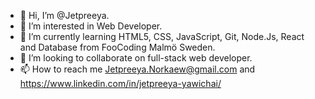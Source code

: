 - 👋 Hi, I’m @Jetpreeya.
- 👀 I’m interested in Web Developer. 
- 🌱 I’m currently learning HTML5, CSS, JavaScript, Git, Node.Js, React and Database from FooCoding Malmö Sweden. 
- 💞️ I’m looking to collaborate on full-stack web developer.
- 📫 How to reach me Jetpreeya.Norkaew@gmail.com and https://www.linkedin.com/in/jetpreeya-yawichai/

<!---
Jetpreeya/Jetpreeya is a ✨ special ✨ repository because its `README.md` (this file) appears on your GitHub profile.
You can click the Preview link to take a look at your changes.
--->

